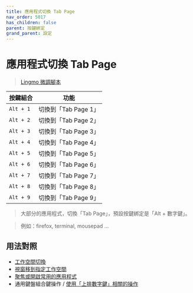 ```yaml
---
title: 應用程式切換 Tab Page
nav_order: 5017
has_children: false
parent: 按鍵綁定
grand_parent: 設定
---
```



# 應用程式切換 Tab Page

> [Lingmo 微調腳本](https://github.com/samwhelp/lingmo-adjustment/tree/main/prototype/main/lingmo-config/locale/en_us/Lingmo-Dark)


| 按鍵組合          | 功能     |
| --------- | -------------------------------------------- |
| `Alt + 1` | 切換到「Tab Page 1」 |
| `Alt + 2` | 切換到「Tab Page 2」 |
| `Alt + 3` | 切換到「Tab Page 3」 |
| `Alt + 4` | 切換到「Tab Page 4」 |
| `Alt + 5` | 切換到「Tab Page 5」 |
| `Alt + 6` | 切換到「Tab Page 6」 |
| `Alt + 7` | 切換到「Tab Page 7」 |
| `Alt + 8` | 切換到「Tab Page 8」 |
| `Alt + 9` | 切換到「Tab Page 9」 |


> 大部分的應用程式，切換「Tab Page」，預設按鍵綁定是「Alt + 數字鍵」。

> 例如：firefox, terminal, mousepad ...




## 用法對照

* [工作空間切換](https://samwhelp.github.io/note-about-kubuntu/read/config/keybind/workspace-switch.html)
* [視窗移到指定工作空間](https://samwhelp.github.io/note-about-kubuntu/read/config/keybind/window-move-to-workspace.html)
* [聚焦或開啟常用的應用程式](https://samwhelp.github.io/note-about-kubuntu/read/config/keybind/application-focus-or-launch-favorite.html)
* 通用鍵盤組合鍵操作 / [使用「上排數字鍵」相關的操作](https://samwhelp.github.io/system-modeling/read/zh_tw/spec-keybind/with-number-key)
